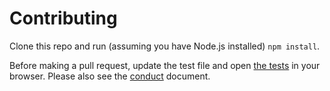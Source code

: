 # Contributing

Clone this repo and run (assuming you have Node.js installed) `npm install`.

Before making a pull request, update the test file and open
[the tests](test/test.html) in your browser. Please also see the
[conduct](CODE_OF_CONDUCT.md) document.
